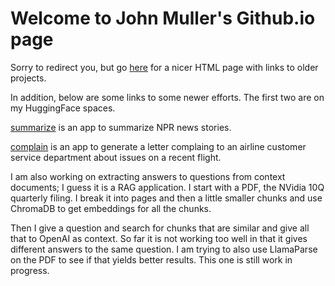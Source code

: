 # Welcome to John Muller's Github.io page

Sorry to redirect you, but go [here](https://html-preview.github.io/?url=https://github.com/jhmuller/jhmuller.github.io/blob/main///index.html) for a nicer HTML page with links to older projects.   

In addition, below are some links to some newer efforts.
The first two are on my HuggingFace spaces.  


[summarize](https://huggingface.co/spaces/jmuller/summarize) is an app to summarize NPR news stories.  


[complain](https://huggingface.co/spaces/jmuller/complaint_letter) is an app to generate a letter complaing to an airline customer service department about issues on a recent flight.

I am also working on extracting answers to questions from context documents; I guess it is a RAG application.
I start with a PDF, the NVidia 10Q quarterly filing. I break it into pages and
then a little smaller chunks and use ChromaDB to get embeddings for all the chunks.

Then I give a question and search for chunks that are similar and give all that to 
OpenAI as context.  So far it is not working too well in that it gives different answers to 
the same question.  I am trying to also use LlamaParse on the PDF to see if that yields better results.
This one is still work in progress. 


